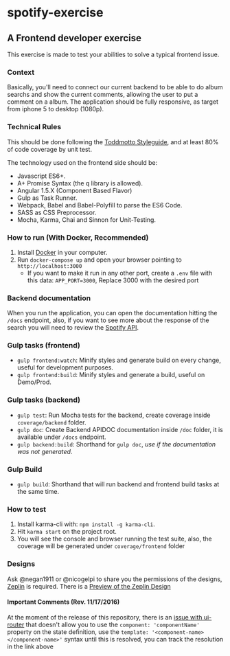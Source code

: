 # spotify-exercise

## A Frontend developer exercise

This exercise is made to test your abilities to solve a typical frontend issue.

### Context

Basically, you'll need to connect our current backend to be able to do album searchs and show the current comments, allowing the user to put a comment on a album.
The application should be fully responsive, as target from iphone 5 to desktop (1080p).

### Technical Rules

This should be done following the [Toddmotto Styleguide](https://github.com/toddmotto/angular-styleguide), and at least 80% of code coverage by unit test.

The technology used on the frontend side should be:

* Javascript ES6+.
* A+ Promise Syntax (the q library is allowed).
* Angular 1.5.X (Component Based Flavor)
* Gulp as Task Runner.
* Webpack, Babel and Babel-Polyfill to parse the ES6 Code.
* SASS as CSS Preprocessor.
* Mocha, Karma, Chai and Sinnon for Unit-Testing.

### How to run (With Docker, Recommended)

1. Install [Docker](https://www.docker.com/) in your computer.
1. Run `docker-compose up` and open your browser pointing to `http://localhost:3000`
   * If you want to make it run in any other port, create a `.env` file with this data: `APP_PORT=3000`, Replace 3000 with the desired port

### Backend documentation

When you run the application, you can open the documentation hitting the `/docs` endpoint, also, if you want to see more about the response of the search you will need to review the [Spotify API](https://developer.spotify.com/web-api/search-item/).

### Gulp tasks (frontend)

* `gulp frontend:watch`: Minify styles and generate build on every change, useful for development purposes.
* `gulp frontend:build`: Minify styles and generate a build, useful on Demo/Prod.

### Gulp tasks (backend)

* `gulp test`: Run Mocha tests for the backend, create coverage inside `coverage/backend` folder.
* `gulp doc`: Create Backend APIDOC documentation inside `/doc` folder, it is available under `/docs` endpoint.
* `gulp backend:build`: Shorthand for `gulp doc`, *use if the documentation was not generated*.

### Gulp Build

* `gulp build`: Shorthand that will run backend and frontend build tasks at the same time.

### How to test

1. Install karma-cli with: `npm install -g karma-cli`.
1. Hit `karma start` on the project root.
1. You will see the console and browser running the test suite, also, the coverage will be generated under `coverage/frontend` folder

### Designs

Ask @negan1911 or @nicogelpi to share you the permissions of the designs, [Zeplin](https://zeplin.io/) is required.
There is a [Preview of the Zeplin Design](https://scene.zeplin.io/project/582b01162ad47b3e76efd0e7)

#### Important Comments (Rev. 11/17/2016)

At the moment of the release of this repository, there is an [issue with ui-router](https://github.com/angular-ui/ui-router/issues/2627) that doesn't allow you to use the `component: 'componentName'` property on the state definition, use the `template: '<component-name></component-name>'` syntax until this is resolved, you can track the resolution in the link above
